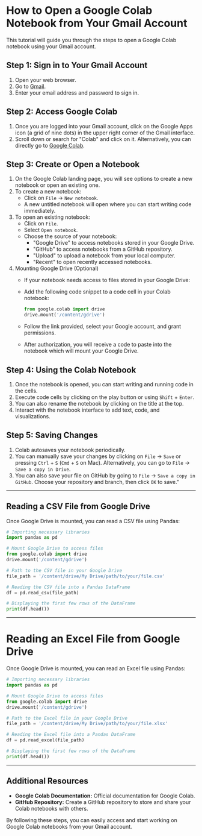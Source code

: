 # How to Open a Google Colab Notebook from Your Gmail Account

This tutorial will guide you through the steps to open a Google Colab notebook using your Gmail account.

## Step 1: Sign in to Your Gmail Account
1. Open your web browser.
2. Go to [Gmail](https://mail.google.com).
3. Enter your email address and password to sign in.

## Step 2: Access Google Colab
1. Once you are logged into your Gmail account, click on the Google Apps icon (a grid of nine dots) in the upper right corner of the Gmail interface.
2. Scroll down or search for "Colab" and click on it. Alternatively, you can directly go to [Google Colab](https://colab.research.google.com).

## Step 3: Create or Open a Notebook
1. On the Google Colab landing page, you will see options to create a new notebook or open an existing one.
2. To create a new notebook:
   - Click on `File` -> `New notebook`.
   - A new untitled notebook will open where you can start writing code immediately.
3. To open an existing notebook:
   - Click on `File`.
   - Select `Open notebook`. 
   - Choose the source of your notebook:
     - "Google Drive" to access notebooks stored in your Google Drive.
     - "GitHub" to access notebooks from a GitHub repository.
     - "Upload" to upload a notebook from your local computer.
     - "Recent" to open recently accessed notebooks.
4. Mounting Google Drive (Optional)
   - If your notebook needs access to files stored in your Google Drive:
   - Add the following code snippet to a code cell in your Colab notebook:

     ```python
     from google.colab import drive
     drive.mount('/content/gdrive')
     ```
   - Follow the link provided, select your Google account, and grant permissions.
   - After authorization, you will receive a code to paste into the notebook which will mount your Google Drive.

## Step 4: Using the Colab Notebook
1. Once the notebook is opened, you can start writing and running code in the cells.
2. Execute code cells by clicking on the play button or using `Shift` + `Enter`.
3. You can also rename the notebook by clicking on the title at the top.
4. Interact with the notebook interface to add text, code, and visualizations.

## Step 5: Saving Changes
1. Colab autosaves your notebook periodically.
2. You can manually save your changes by clicking on `File` -> `Save` or pressing `Ctrl` + `S` (`Cmd` + `S` on Mac). Alternatively, you can go to `File` -> `Save a copy in Drive`.
4. You can also save your file on GitHub by going to `File` -> `Save a copy in GitHub`. Choose your repository and branch, then click `OK` to save."

---

## Reading a CSV File from Google Drive

   Once Google Drive is mounted, you can read a CSV file using Pandas:

   ```python
   # Importing necessary libraries
   import pandas as pd

   # Mount Google Drive to access files
   from google.colab import drive
   drive.mount('/content/gdrive')

   # Path to the CSV file in your Google Drive
   file_path = '/content/drive/My Drive/path/to/your/file.csv'

   # Reading the CSV file into a Pandas DataFrame
   df = pd.read_csv(file_path)

   # Displaying the first few rows of the DataFrame
   print(df.head())
   ```
---

# Reading an Excel File from Google Drive

   Once Google Drive is mounted, you can read an Excel file using Pandas:
   ```python
   # Importing necessary libraries
   import pandas as pd

   # Mount Google Drive to access files
   from google.colab import drive
   drive.mount('/content/gdrive')

   # Path to the Excel file in your Google Drive
   file_path = '/content/drive/My Drive/path/to/your/file.xlsx'

   # Reading the Excel file into a Pandas DataFrame
   df = pd.read_excel(file_path)

   # Displaying the first few rows of the DataFrame
   print(df.head())
   ```
---

## Additional Resources
- **Google Colab Documentation:** Official documentation for Google Colab.
- **GitHub Repository:** Create a GitHub repository to store and share your Colab notebooks with others. 

By following these steps, you can easily access and start working on Google Colab notebooks from your Gmail account.

